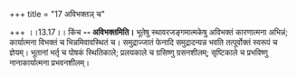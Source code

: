 +++
title = "17 अविभक्तञ् च"

+++
।।13.17।। किंच **-- अविभक्तमिति।** भूतेषु स्थावरजङ्गमात्मकेषु अविभक्तं
कारणात्मना अभिन्नं; कार्यात्मना विभक्तं च भिन्नमिवावस्थितं च।
समुद्राज्जातं फेनादि समुद्रादन्यन्न भवति तत्पूर्वोक्तं स्वरूपं च
ज्ञेयम्। भूतानां भर्तृ च पोषकं स्थितिकाले; प्रलयकाले च ग्रसिष्णु
ग्रसनशीलम्; सृष्टिकाले च प्रभविष्णु नानाकार्यात्मना प्रभवनशीलम्।
